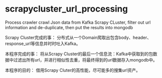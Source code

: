 # scrapycluster_url_processing
Process crawler crawl Json data from Kafka Scrapy CLuster, filter out url information and de-duplicate, then put the results into mongodb

Scrapy Cluster完成的事：
  分布式从一个Domain爬取出包含body、header、response_url等信息并时时吐入Kafka。
  
本程序完成的事：
  将从Scrapy Cluster的最后一个信息流：Kafka中获取到的包数据中过滤出所有url，并进行相似性去重，将最终得到的url数据存入mongodb中。
  
本程序的目的：
  借用Scrapy Cluter的高性能，尽可能多的搜集url资产。
